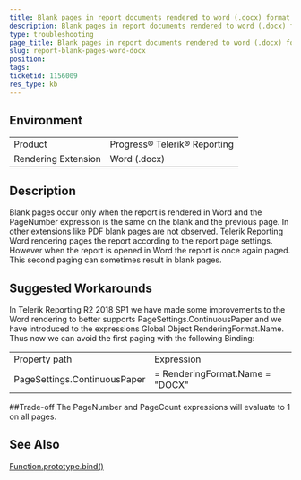 ```yaml
---
title: Blank pages in report documents rendered to word (.docx) format
description: Blank pages in report documents rendered to word (.docx) format
type: troubleshooting
page_title: Blank pages in report documents rendered to word (.docx) format
slug: report-blank-pages-word-docx
position: 
tags: 
ticketid: 1156009
res_type: kb
---
```


## Environment
<table>
	<tr>
		<td>Product</td>
		<td>Progress® Telerik® Reporting</td>
	</tr>
	<tr>
		<td>Rendering Extension</td>
		<td>Word (.docx)</td>
	</tr>
</table>


## Description
Blank pages occur only when the report is rendered in Word and the PageNumber expression is the same on the blank and the previous page.
In other extensions like PDF blank pages are not observed.
Telerik Reporting Word rendering pages the report according to the report page settings. However when the report is opened in 
Word the report is once again paged. This second paging can sometimes result in blank pages.

## Suggested Workarounds
In Telerik Reporting R2 2018 SP1 we have made some improvements to the Word rendering to better supports PageSettings.ContinuousPaper and
we have introduced to the expressions Global Object RenderingFormat.Name. Thus now we can avoid the first paging with the following Binding:
<table>
	<tr>
		<td>Property path</td>
		<td>Expression</td>
	</tr>
	<tr>
		<td>PageSettings.ContinuousPaper</td>
		<td>= RenderingFormat.Name = "DOCX"</td>
	</tr>
</table>

##Trade-off
The PageNumber and PageCount expressions will evaluate to 1 on all pages.

## See Also
[Function.prototype.bind()](https://docs.telerik.com/reporting/expressions-bindings)
